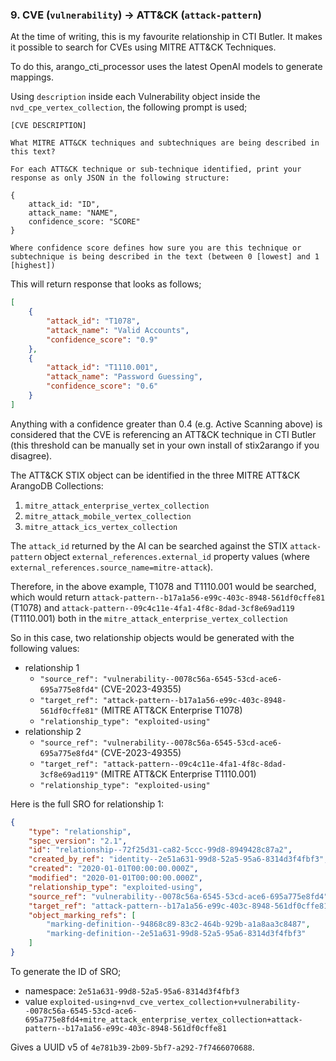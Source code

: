 ### 9. CVE (`vulnerability`) -> ATT&CK (`attack-pattern`)

At the time of writing, this is my favourite relationship in CTI Butler. It makes it possible to search for CVEs using MITRE ATT&CK Techniques.

To do this, arango_cti_processor uses the latest OpenAI models to generate mappings.

Using `description` inside each Vulnerability object inside the `nvd_cpe_vertex_collection`, the following prompt is used;

```
[CVE DESCRIPTION]

What MITRE ATT&CK techniques and subtechniques are being described in this text?

For each ATT&CK technique or sub-technique identified, print your response as only JSON in the following structure:

{
    attack_id: "ID",
    attack_name: "NAME",
    confidence_score: "SCORE"
}

Where confidence score defines how sure you are this technique or subtechnique is being described in the text (between 0 [lowest] and 1 [highest])
```

This will return response that looks as follows;

```json
[
    {
        "attack_id": "T1078",
        "attack_name": "Valid Accounts",
        "confidence_score": "0.9"
    },
    {
        "attack_id": "T1110.001",
        "attack_name": "Password Guessing",
        "confidence_score": "0.6"
    }
]
```

Anything with a confidence greater than 0.4 (e.g. Active Scanning above) is considered that the CVE is referencing an ATT&CK technique in CTI Butler (this threshold can be manually set in your own install of stix2arango if you disagree).

The ATT&CK STIX object can be identified in the three MITRE ATT&CK ArangoDB Collections:

1. `mitre_attack_enterprise_vertex_collection`
2. `mitre_attack_mobile_vertex_collection`
3. `mitre_attack_ics_vertex_collection`

The `attack_id` returned by the AI can be searched against the STIX `attack-pattern` object `external_references.external_id` property values (where `external_references.source_name=mitre-attack`).

Therefore, in the above example, T1078 and T1110.001 would be searched, which would return `attack-pattern--b17a1a56-e99c-403c-8948-561df0cffe81` (T1078) and `attack-pattern--09c4c11e-4fa1-4f8c-8dad-3cf8e69ad119` (T1110.001) both in the `mitre_attack_enterprise_vertex_collection`

So in this case, two relationship objects would be generated with the following values:

* relationship 1
  * `"source_ref": "vulnerability--0078c56a-6545-53cd-ace6-695a775e8fd4"` (CVE-2023-49355)
  * `"target_ref": "attack-pattern--b17a1a56-e99c-403c-8948-561df0cffe81"` (MITRE ATT&CK Enterprise T1078)
  * `"relationship_type": "exploited-using"`
* relationship 2
  * `"source_ref": "vulnerability--0078c56a-6545-53cd-ace6-695a775e8fd4"` (CVE-2023-49355)
  * `"target_ref": "attack-pattern--09c4c11e-4fa1-4f8c-8dad-3cf8e69ad119"` (MITRE ATT&CK Enterprise T1110.001)
  * `"relationship_type": "exploited-using"`


Here is the full SRO for relationship 1:

```json
{
    "type": "relationship",
    "spec_version": "2.1",
    "id": "relationship--72f25d31-ca82-5ccc-99d8-8949428c87a2",
    "created_by_ref": "identity--2e51a631-99d8-52a5-95a6-8314d3f4fbf3",
    "created": "2020-01-01T00:00:00.000Z",
    "modified": "2020-01-01T00:00:00.000Z",
    "relationship_type": "exploited-using",
    "source_ref": "vulnerability--0078c56a-6545-53cd-ace6-695a775e8fd4",
    "target_ref": "attack-pattern--b17a1a56-e99c-403c-8948-561df0cffe81",
    "object_marking_refs": [
        "marking-definition--94868c89-83c2-464b-929b-a1a8aa3c8487",
        "marking-definition--2e51a631-99d8-52a5-95a6-8314d3f4fbf3"
    ]
}
```

To generate the ID of SRO;

* namespace: `2e51a631-99d8-52a5-95a6-8314d3f4fbf3`
* value `exploited-using+nvd_cve_vertex_collection+vulnerability--0078c56a-6545-53cd-ace6-695a775e8fd4+mitre_attack_enterprise_vertex_collection+attack-pattern--b17a1a56-e99c-403c-8948-561df0cffe81`

Gives a UUID v5 of `4e781b39-2b09-5bf7-a292-7f7466070688`.
